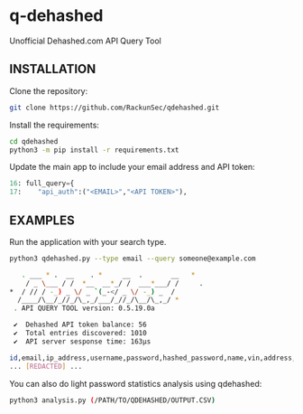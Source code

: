 # q-dehashed
Unofficial Dehashed.com API Query Tool
## INSTALLATION
Clone the repository:
```bash
git clone https://github.com/RackunSec/qdehashed.git
```
Install the requirements:
```bash
cd qdehashed
python3 -m pip install -r requirements.txt
```
Update the main app to include your email address and API token:
```python
16: full_query={
17:    "api_auth":("<EMAIL>","<API TOKEN>"),
```
## EXAMPLES
Run the application with your search type.
```bash
python3 qdehashed.py --type email --query someone@example.com

   . ___ * .  __    . *     __  .       __   *
    / _ \___ / /  *__  __*_/ /  ___*___/ /     .
*  / // / -_) _ \/ _ `(_-</ _ \/ -_) _  /
  /____/\__/_//_/\_,_/___/_//_/\__/\_,_/ *
 . API QUERY TOOL version: 0.5.19.0a

 ✔  Dehashed API token balance: 56
 ✔  Total entries discovered: 1010
 ✔  API server sesponse time: 163µs

id,email,ip_address,username,password,hashed_password,name,vin,address,phone,database_name
... [REDACTED] ...
```
You can also do light password statistics analysis using qdehashed:
```bash
python3 analysis.py (/PATH/TO/QDEHASHED/OUTPUT.CSV)
```
